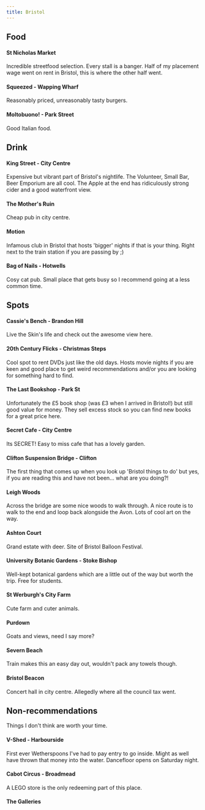 ```yaml
---
title: Bristol
---
```

## Food


#### St Nicholas Market

Incredible streetfood selection. Every stall is a banger. Half of my placement wage went on rent in Bristol, this is where the other half went.

#### Squeezed - Wapping Wharf

Reasonably priced, unreasonably tasty burgers.

#### Moltobuono! - Park Street

Good Italian food.

## Drink

#### King Street - City Centre

Expensive but vibrant part of Bristol's nightlife. The Volunteer, Small Bar, Beer Emporium are all cool. The Apple at the end has ridiculously strong cider and a good waterfront view.

#### The Mother's Ruin

Cheap pub in city centre.

#### Motion

Infamous club in Bristol that hosts 'bigger' nights if that is your thing. Right next to the train station if you are passing by ;\)

#### Bag of Nails - Hotwells

Cosy cat pub. Small place that gets busy so I recommend going at a less common time.

## Spots

#### Cassie's Bench - Brandon Hill

Live the Skin's life and check out the awesome view here.

#### 20th Century Flicks - Christmas Steps

Cool spot to rent DVDs just like the old days. Hosts movie nights if you are keen and good place to get weird recommendations and/or you are looking for something hard to find.

#### The Last Bookshop - Park St

Unfortunately the £5 book shop (was £3 when I arrived in Bristol!) but still good value for money. They sell excess stock so you can find new books for a great price here. 

#### Secret Cafe - City Centre

Its SECRET! Easy to miss cafe that has a lovely garden.

#### Clifton Suspension Bridge - Clifton

The first thing that comes up when you look up 'Bristol things to do' but yes, if you are reading this and have not been... what are you doing?!

#### Leigh Woods 

Across the bridge are some nice woods to walk through. A nice route is to walk to the end and loop back alongside the Avon. Lots of cool art on the way.

#### Ashton Court

Grand estate with deer. Site of Bristol Balloon Festival.

#### University Botanic Gardens - Stoke Bishop

Well-kept botanical gardens which are a little out of the way but worth the trip. Free for students.

#### St Werburgh's City Farm

Cute farm and cuter animals.

#### Purdown

Goats and views, need I say more?

#### Severn Beach

Train makes this an easy day out, wouldn't pack any towels though.

#### Bristol Beacon

Concert hall in city centre. Allegedly where all the council tax went.

## Non-recommendations
Things I don't think are worth your time.

#### V-Shed - Harbourside

First ever Wetherspoons I've had to pay entry to go inside. Might as well have thrown that money into the water. Dancefloor opens on Saturday night.

#### Cabot Circus - Broadmead

A LEGO store is the only redeeming part of this place.

#### The Galleries 
